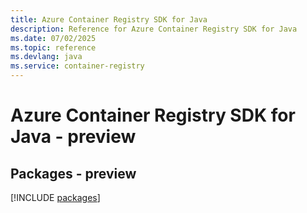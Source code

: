 ```yaml
---
title: Azure Container Registry SDK for Java
description: Reference for Azure Container Registry SDK for Java
ms.date: 07/02/2025
ms.topic: reference
ms.devlang: java
ms.service: container-registry
---
```

# Azure Container Registry SDK for Java - preview
## Packages - preview
[!INCLUDE [packages](container-registry-index.md)]
